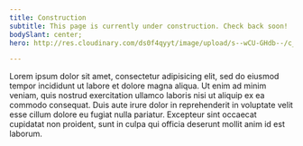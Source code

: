 ```yaml
---
title: Construction
subtitle: This page is currently under construction. Check back soon!
bodySlant: center;
hero: http://res.cloudinary.com/ds0f4qyyt/image/upload/s--wCU-GHdb--/c_scale,q_jpegmini,w_3490/v1493993515/kidsmountains_gzskjg.jpg

---
```

Lorem ipsum dolor sit amet, consectetur adipisicing elit, sed do eiusmod tempor incididunt ut labore et dolore magna aliqua. Ut enim ad minim veniam, quis nostrud exercitation ullamco laboris nisi ut aliquip ex ea commodo consequat. Duis aute irure dolor in reprehenderit in voluptate velit esse cillum dolore eu fugiat nulla pariatur. Excepteur sint occaecat cupidatat non proident, sunt in culpa qui officia deserunt mollit anim id est laborum.
